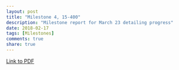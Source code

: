 ```yaml
---
layout: post
title: "Milestone 4, 15-400"
description: "Milestone report for March 23 detailing progress"
date: 2018-02-17
tags: [Milestones]
comments: true
share: true
---
```


[Link to PDF](/files/MilestoneReport4.pdf)

